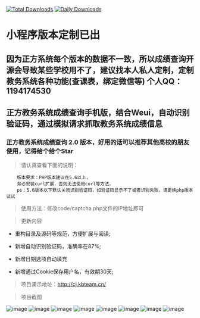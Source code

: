 [![Total Downloads](https://poser.pugx.org/mdmsoft/yii2-admin/downloads.png)](https://github.com/kbdxbt/cj)
[![Daily Downloads](https://poser.pugx.org/mdmsoft/yii2-admin/d/daily)](https://github.com/kbdxbt/cj)
# 小程序版本定制已出

## 因为正方系统每个版本的数据不一致，所以成绩查询开源会导致某些学校用不了，建议找本人私人定制，定制教务系统各种功能(查课表，绑定微信等) 个人QQ：1194174530

## 正方教务系统成绩查询手机版，结合Weui，自动识别验证码，通过模拟请求抓取教务系统成绩信息

### 正方教务系统成绩查询 2.0 版本，好用的话可以推荐其他高校的朋友使用，记得给个给个Star

>请认真查看下面的说明：

        版本要求：PHP版本建议在5.6以上，
        务必安装curl扩展，否则无法使用curl等方法，
        ps：5.6版本以下默认关闭识别验证码，如验证码显示不了或者识别失败，请更换php版本试试

>使用方法：修改code/captcha.php文件的IP地址即可

>更新内容

* 重构目录及源码等规范，方便扩展与阅读;

* 新增自动识别验证码，准确率在87%;

* 新增日期选项自动填充

* 新增通过Cookie保存用户名，有效期30天;

>项目演示地址：http://cj.kbteam.cn/

>项目截图

![image](https://github.com/kbdxbt/cj/raw/master/image/1.png)
![image](https://github.com/kbdxbt/cj/raw/master/image/2.png)
![image](https://github.com/kbdxbt/cj/raw/master/image/3.png)
![image](https://github.com/kbdxbt/cj/raw/master/image/4.png)
![image](https://github.com/kbdxbt/cj/raw/master/image/5.png)
![image](https://github.com/kbdxbt/cj/raw/master/image/6.png)
![image](https://github.com/kbdxbt/cj/raw/master/image/7.png)
![image](https://github.com/kbdxbt/cj/raw/master/image/8.png)


